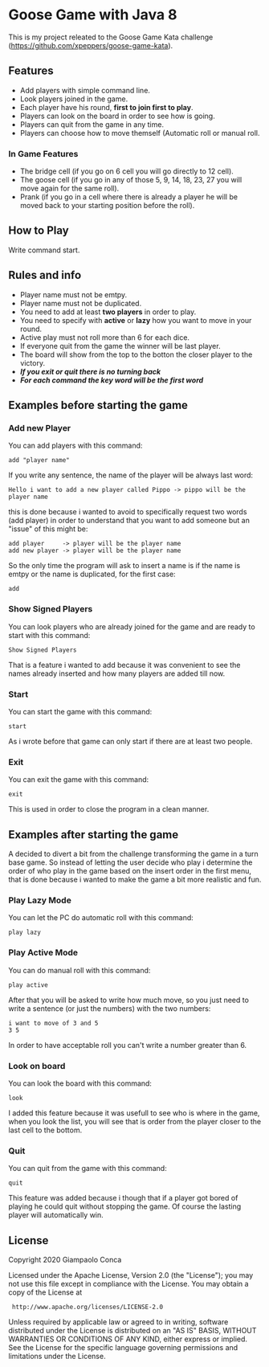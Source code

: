 # Goose Game with Java 8

This is my project releated to the Goose Game Kata challenge (https://github.com/xpeppers/goose-game-kata).

## Features

* Add players with simple command line.
* Look players joined in the game.
* Each player have his round, **first to join first to play**.
* Players can look on the board in order to see how is going.
* Players can quit from the game in any time.
* Players can choose how to move themself (Automatic roll or manual roll.

### In Game Features

* The bridge cell (if you go on 6 cell you will go directly to 12 cell).
* The goose cell (if you go in any of those 5, 9, 14, 18, 23, 27 you will move again for the same roll).
* Prank (if you go in a cell where there is already a player he will be moved back to your starting position before the roll).

## How to Play 

 Write command start.

## Rules and info

- Player name must not be emtpy.
- Player name must not be duplicated.
- You need to add at least **two players** in order to play.
- You need to specify with **active** or **lazy** how you want to move in your round.
- Active play must not roll more than 6 for each dice.
- If everyone quit from the game the winner will be last player.
- The board will show from the top to the botton the closer player to the victory.
- ***If you exit or quit there is no turning back***
- ***For each command the key word will be the first word***

## Examples before starting the game

### Add new Player

You can add players with this command:

```
add "player name"
```

If you write any sentence, the name of the player will be always last word:

```
Hello i want to add a new player called Pippo -> pippo will be the player name
```

this is done because i wanted to avoid to specifically request two words (add player) in order to understand that you want to add someone but an "issue" of this might be:

```
add player     -> player will be the player name
add new player -> player will be the player name
```

So the only time the program will ask to insert a name is if the name is emtpy or the name is duplicated, for the first case:

```
add
```

### Show Signed Players

You can look players who are already joined for the game and are ready to start with this command:

```
Show Signed Players
```

That is a feature i wanted to add because it was convenient to see the names already inserted and how many players are added till now.

### Start

You can start the game with this command:

```
start
```

As i wrote before that game can only start if there are at least two people.

### Exit

You can exit the game with this command:

```
exit
```

This is used in order to close the program in a clean manner.

## Examples after starting the game

A decided to divert a bit from the challenge transforming the game in a turn base game. 
So instead of letting the user decide who play i determine the order of who play in the game based on the insert order in the first menu, that is done because i wanted to make the game a bit more realistic and fun.

### Play Lazy Mode

You can let the PC do automatic roll with this command:

```
play lazy
```

### Play Active Mode

You can do manual roll with this command:

```
play active
```

After that you will be asked to write how much move, so you just need to write a sentence (or just the numbers) with the two numbers:

```
i want to move of 3 and 5
3 5
```

In order to have acceptable roll you can't write a number greater than 6. 

### Look on board

You can look the board with this command:

```
look
```

I added this feature because it was usefull to see who is where in the game, when you look the list, you will see that is order from the player closer to the last cell to the bottom.

### Quit

You can quit from the game with this command:

```
quit
```

This feature was added because i though that if a player got bored of playing he could quit without stopping the game. Of course the lasting player will automatically win.

## License

Copyright 2020 Giampaolo Conca

   Licensed under the Apache License, Version 2.0 (the "License");
   you may not use this file except in compliance with the License.
   You may obtain a copy of the License at

     http://www.apache.org/licenses/LICENSE-2.0

   Unless required by applicable law or agreed to in writing, software
   distributed under the License is distributed on an "AS IS" BASIS,
   WITHOUT WARRANTIES OR CONDITIONS OF ANY KIND, either express or implied.
   See the License for the specific language governing permissions and
   limitations under the License.
